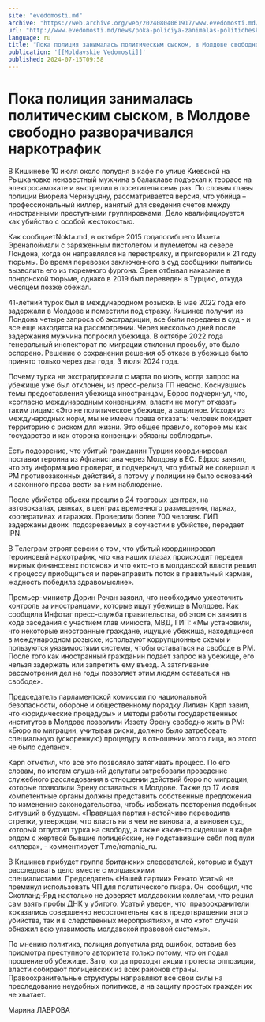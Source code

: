 ```yaml
---
site: "evedomosti.md"
archive: "https://web.archive.org/web/20240804061917/www.evedomosti.md/news/poka-policiya-zanimalas-politicheskim-syskom-v-moldove-svobo"
url: "http://www.evedomosti.md/news/poka-policiya-zanimalas-politicheskim-syskom-v-moldove-svobo"
language: ru
title: "Пока полиция занималась политическим сыском, в Молдове свободно разворачивался наркотрафик"
publication: '[[Moldavskie Vedomosti]]'
published: 2024-07-15T09:58
---
```


# Пока полиция занималась политическим сыском, в Молдове свободно разворачивался наркотрафик

В Кишиневе 10 июля около полудня в кафе по улице Киевской на Рышкановке неизвестный мужчина в балаклаве подъехал к террасе на электросамокате и выстрелил в посетителя семь раз. По словам главы полиции Виорела Чернэуцяну, рассматривается версия, что убийца – профессиональный киллер, нанятый для сведения счетов между иностранными преступными группировками. Дело квалифицируется как убийство с особой жестокостью.

Как сообщаетNokta.md, в октябре 2015 годапогибшего Иззета Эренапоймали с заряженным пистолетом и пулеметом на севере Лондона, когда он направлялся на перестрелку, и приговорили к 21 году тюрьмы. Во время перевозки заключенного в суд сообщники пытались вызволить его из тюремного фургона. Эрен отбывал наказание в лондонской тюрьме, однако в 2019 был переведен в Турцию, откуда месяцем позже сбежал.

41-летний турок был в международном розыске. В мае 2022 года его задержали в Молдове и поместили под стражу. Кишинев получил из Лондона четыре запроса об экстрадиции, все были переданы в суд - и все еще находятся на рассмотрении. Через несколько дней после задержания мужчина попросил убежища. В октябре 2022 года генеральный инспекторат по миграции отклонил просьбу, это было оспорено. Решение о сохранении решения об отказе в убежище было принято только через два года, 3 июля 2024 года.

Почему турка не экстрадировали с марта по июль, когда запрос на убежище уже был отклонен, из пресс-релиза ГП неясно. Коснувшись темы предоставления убежища иностранцам, Ефрос подчеркнул, что, «согласно международным конвенциям, власти не могут отказать таким лицам: «Это не политическое убежище, а защитное. Исходя из международных норм, мы не имеем права отказать: человек покидает территорию с риском для жизни. Это общее правило, которое мы как государство и как сторона конвенции обязаны соблюдать».

Есть подозрение, что убитый гражданин Турции координировал поставки героина из Афганистана через Молдову в ЕС. Ефрос заявил, что эту информацию проверят, и подчеркнул, что убитый не совершал в РМ противозаконных действий, а потому у полиции не было оснований и законного права вести за ним наблюдение.

После убийства обыски прошли в 24 торговых центрах, на автовокзалах, рынках, в центрах временного размещения, парках, кооперативах и гаражах. Проверили более 700 человек. ГИП задержаны двоих  подозреваемых в соучастии в убийстве, передает IPN.

В Телеграм строят версии о том, что убитый координировал героиновый наркотрафик, что «на наших глазах происходит передел жирных финансовых потоков» и что «кто-то в молдавской власти решил к процессу приобщиться и перенаправить поток в правильный карман, жадность победила здравомыслие».

Премьер-министр Дорин Речан заявил, что необходимо ужесточить контроль за иностранцами, которые ищут убежище в Молдове. Как сообщила Инфотаг пресс-служба правительства, об этом он заявил в ходе заседания с участием глав минюста, МВД, ГИП: «Мы установили, что некоторые иностранные граждане, ищущие убежища, находящиеся в международном розыске, используют коррупционные схемы и пользуются уязвимостями системы, чтобы оставаться на свободе в РМ. После того как иностранный гражданин подает запрос на убежище, его нельзя задержать или запретить ему въезд. А затягивание рассмотрения дел на годы позволяет этим людям оставаться на свободе».

Председатель парламентской комиссии по национальной безопасности, обороне и общественному порядку Лилиан Карп завил, что «юридические процедуры» и методы работы государственных институтов в Молдове позволили Иззету Эрену свободно жить в РМ: «Бюро по миграции, учитывая риски, должно было затребовать специальную (ускоренную) процедуру в отношении этого лица, но этого не было сделано».

Карп отметил, что все это позволяло затягивать процесс. По его словам, по итогам слушаний депутаты затребовали проведение служебного расследования в отношении действий бюро по миграции, которые позволили Эрену оставаться в Молдове. Также до 17 июля компетентные органы должны представить собственные предложения по изменению законодательства, чтобы избежать повторения подобных ситуаций в будущем. «Правящая партия настойчиво переводила стрелки, утверждая, что власть ни в чем не виновата, а виновен суд, который отпустил турка на свободу, а также какие-то сидевшие в кафе рядом с жертвой бывшие полицейские, не подставившие себя под пули киллера», - комментирует Т.me/romania_ru.

В Кишинев прибудет группа британских следователей, которые и будут расследовать дело вместе с молдавскими специалистами. Председатель «Нашей партии» Ренато Усатый не преминул использовать ЧП для политического пиара. Он  сообщил, что Скотланд-Ярд настолько не доверяет молдавским коллегам, что решил сам взять пробы ДНК у убитого. Усатый уверен, что  правоохранители «оказались совершенно несостоятельны как в предотвращении этого убийства, так и в следственных мероприятиях», и что «этот случай обнажил всю уязвимость молдавской правовой системы».

По мнению политика, полиция допустила ряд ошибок, оставив без присмотра преступного авторитета только потому, что он подал прошение об убежище. Зато, когда проходят акции протеста оппозиции, власти собирают полицейских из всех районов страны. Правоохранительные структуры направляют все свои силы на преследование неудобных политиков, а на защиту простых граждан их не хватает.

Марина ЛАВРОВА